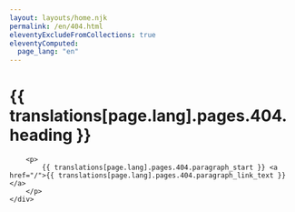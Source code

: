 ```yaml
---
layout: layouts/home.njk
permalink: /en/404.html
eleventyExcludeFromCollections: true
eleventyComputed:
  page_lang: "en"
---
```


<div class="container">
    <div class="mt-5 mb-3">
        <h1>{{ translations[page.lang].pages.404.heading }}</h1>

        <p>
            {{ translations[page.lang].pages.404.paragraph_start }} <a href="/">{{ translations[page.lang].pages.404.paragraph_link_text }}</a>
        </p>
    </div>
</div>
